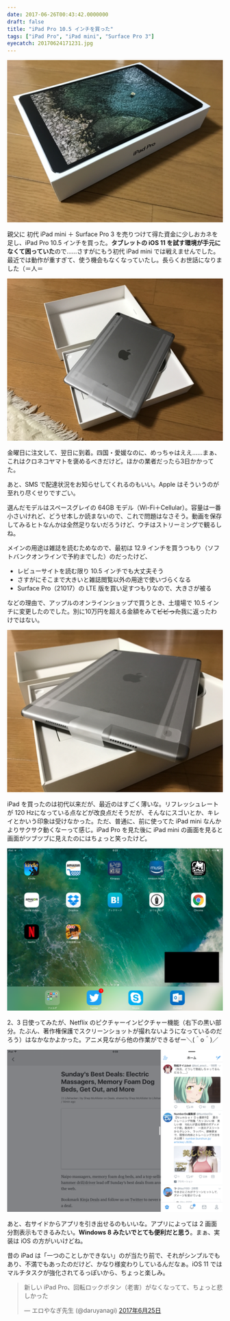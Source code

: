 ```yaml
---
date: 2017-06-26T00:43:42.0000000
draft: false
title: "iPad Pro 10.5 インチを買った"
tags: ["iPad Pro", "iPad mini", "Surface Pro 3"]
eyecatch: 20170624171231.jpg
---
```

<p><span itemscope itemtype="http://schema.org/Photograph"><img src="20170624171231.jpg" alt="f:id:daruyanagi:20170624171231j:plain" title="f:id:daruyanagi:20170624171231j:plain" class="hatena-fotolife" itemprop="image"></span></p><p>親父に 初代 iPad mini ＋ Surface Pro 3 を売りつけて得た資金に少しおカネを足し、iPad Pro 10.5 インチを買った。<b>タブレットの iOS 11 を試す環境が手元になくて困っていた</b>ので……さすがにもう初代 iPad mini では戦えませんでした。最近では動作が重すぎて、使う機会もなくなっていたし。長らくお世話になりました（＝人＝</p><p><span itemscope itemtype="http://schema.org/Photograph"><img src="20170624171251.jpg" alt="f:id:daruyanagi:20170624171251j:plain" title="f:id:daruyanagi:20170624171251j:plain" class="hatena-fotolife" itemprop="image"></span></p><p>金曜日に注文して、翌日に到着。四国・愛媛なのに、めっちゃはええ……まぁ、これはクロネコヤマトを褒めるべきだけど。ほかの業者だったら3日かかってた。</p><p>あと、SMS で配達状況をお知らせしてくれるのもいい。Apple はそういうのが至れり尽くせりですごい。</p><p>選んだモデルはスペースグレイの 64GB モデル（Wi-Fi＋Cellular）。容量は一番小さいけれど、どうせ本しか読まないので、これで問題はなさそう。動画を保存してみるヒトなんかは全然足りないだろうけど、ウチはストリーミングで観るしね。</p><p>メインの用途は雑誌を読むためなので、最初は 12.9 インチを買うつもり（ソフトバンクオンラインで予約までした）のだったけど、</p>

<ul>
<li>レビューサイトを読む限り 10.5 インチでも大丈夫そう</li>
<li>さすがにそこまで大きいと雑誌閲覧以外の用途で使いづらくなる</li>
<li>Surface Pro（21017）の LTE 版を買い足すつもりなので、大きさが被る</li>
</ul><p>などの理由で、アップルのオンラインショップで買うとき、土壇場で 10.5 インチに変更したのでした。別に10万円を超える金額をみて<s>ビビった</s>我に返ったわけではない。</p><p><span itemscope itemtype="http://schema.org/Photograph"><img src="20170624171256.jpg" alt="f:id:daruyanagi:20170624171256j:plain" title="f:id:daruyanagi:20170624171256j:plain" class="hatena-fotolife" itemprop="image"></span></p><p>iPad を買ったのは初代以来だが、最近のはすごく薄いな。リフレッシュレートが 120 Hzになっている点などが改良点だそうだが、そんなにスゴいとか、キレイとかいう印象は受けなかった。ただ、普通に、前に使ってた iPad mini なんかよりサクサク動くなーって感じ。iPad Pro を見た後に iPad mini の画面を見ると画面がツブツブに見えたのにはちょっと笑ったけど。</p><p><span itemscope itemtype="http://schema.org/Photograph"><img src="20170626003340.png" alt="f:id:daruyanagi:20170626003340p:plain" title="f:id:daruyanagi:20170626003340p:plain" class="hatena-fotolife" itemprop="image"></span></p><p>2、3 日使ってみたが、Netflix のピクチャーインピクチャー機能（右下の黒い部分。たぶん、著作権保護でスクリーンショットが撮れないようになっているのだろう）はなかなかよかった。アニメ見ながら他の作業ができるぜー＼(＾o＾)／</p><p><span itemscope itemtype="http://schema.org/Photograph"><img src="20170626003828.png" alt="f:id:daruyanagi:20170626003828p:plain" title="f:id:daruyanagi:20170626003828p:plain" class="hatena-fotolife" itemprop="image"></span></p><p>あと、右サイドからアプリを引き出せるのもいいな。アプリによっては 2 画面分割表示もできるみたい。<b>Windows 8 みたいでとても便利だと思う</b>。まぁ、実装は iOS の方がいいけどね。</p><p>昔の iPad は「一つのことしかできない」のが当たり前で、それがシンプルでもあり、不満でもあったのだけど、かなり様変わりしているんだなぁ。iOS 11 ではマルチタスクが強化されてるっぽいから、ちょっと楽しみ。</p><p><blockquote class="twitter-tweet" data-lang="ja"><p lang="ja" dir="ltr">新しい iPad Pro、回転ロックボタン（老害）がなくなってて、ちょっと悲しかった</p>&mdash; エロやなぎ先生 (@daruyanagi) <a href="https://twitter.com/daruyanagi/status/879004859629936640">2017年6月25日</a></blockquote><script async src="//platform.twitter.com/widgets.js" charset="utf-8"></script></p>
